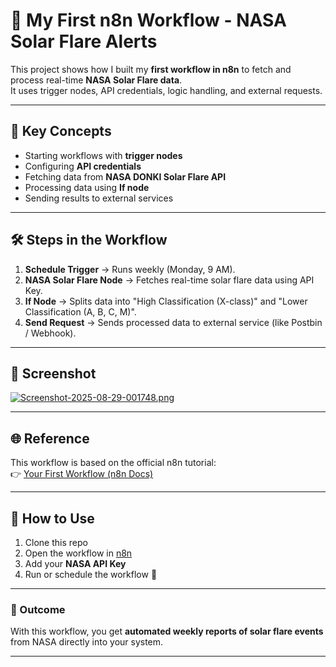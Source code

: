 # 🚀 My First n8n Workflow - NASA Solar Flare Alerts  

This project shows how I built my **first workflow in n8n** to fetch and process real-time **NASA Solar Flare data**.  
It uses trigger nodes, API credentials, logic handling, and external requests.  

---

## 🔑 Key Concepts
- Starting workflows with **trigger nodes**  
- Configuring **API credentials**  
- Fetching data from **NASA DONKI Solar Flare API**  
- Processing data using **If node**  
- Sending results to external services  

---

## 🛠️ Steps in the Workflow
1. **Schedule Trigger** → Runs weekly (Monday, 9 AM).  
2. **NASA Solar Flare Node** → Fetches real-time solar flare data using API Key.  
3. **If Node** → Splits data into "High Classification (X-class)" and "Lower Classification (A, B, C, M)".  
4. **Send Request** → Sends processed data to external service (like Postbin / Webhook).  

---

## 📸 Screenshot
[![Screenshot-2025-08-29-001748.png](https://i.postimg.cc/5Nv014Hk/Screenshot-2025-08-29-001748.png)](https://postimg.cc/w7qHQdQh)

---

## 🌐 Reference
This workflow is based on the official n8n tutorial:  
👉 [Your First Workflow (n8n Docs)](https://docs.n8n.io/try-it-out/tutorial-first-workflow/#step-six-test-the-workflow)  

---

## 🏁 How to Use
1. Clone this repo  
2. Open the workflow in [n8n](https://n8n.io/)  
3. Add your **NASA API Key**  
4. Run or schedule the workflow 🚀  

---

### 🎉 Outcome
With this workflow, you get **automated weekly reports of solar flare events** from NASA directly into your system.  

---
